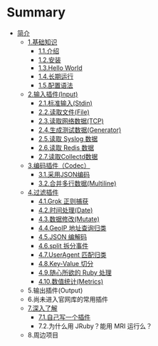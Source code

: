 # Summary

* [简介](README.md)
  * [1.基础知识](1ji-chu-zhi-shi.md)
    * [1.1.介绍](1ji-chu-zhi-shi/11jie-shao.md)
    * [1.2.安装](1ji-chu-zhi-shi/12an-zhuang.md)
    * [1.3.Hello World](1ji-chu-zhi-shi/13hello-world.md)
    * [1.4.长期运行](1ji-chu-zhi-shi/14chang-qi-yun-xing.md)
    * [1.5.配置语法](1ji-chu-zhi-shi/14chang-qi-yun-xing/15pei-zhi-yu-fa.md)
  * [2.输入插件\(Input\)](2shu-ru-cha-4ef628-input.md)
    * [2.1.标准输入\(Stdin\)](2shu-ru-cha-4ef628-input/21biao-zhun-shu-516528-stdin.md)
    * [2.2.读取文件\(File\)](2shu-ru-cha-4ef628-input/22du-qu-wen-4ef628-file.md)
    * [2.3.读取网络数据\(TCP\)](2shu-ru-cha-4ef628-input/23du-qu-wang-luo-shu-636e28-tcp.md)
    * [2.4.生成测试数据\(Generator\)](2shu-ru-cha-4ef628-input/24sheng-cheng-ce-shi-shu-636e28-generator.md)
    * [2.5.读取 Syslog 数据](2shu-ru-cha-4ef628-input/25du-qu-syslog-shu-ju.md)
    * [2.6.读取 Redis 数据](2shu-ru-cha-4ef628-input/26du-qu-redis-shu-ju.md)
    * [2.7.读取Collectd数据](2shu-ru-cha-4ef628-input/27du-qu-collectd-shu-ju.md)
  * [3.编码插件（Codec）](3bian-ma-cha-jian-ff08-codec.md)
    * [3.1.采用JSON编码](31cai-yong-json-bian-ma.md)
    * [3.2.合并多行数据\(Multiline\)](32he-bing-duo-xing-shu-636e28-multiline.md)
  * [4.过滤插件](4guo-lv-cha-jian.md)
    * [4.1.Grok 正则捕获](4guo-lv-cha-jian/41grok-zheng-ze-bu-huo.md)
    * [4.2.时间处理\(Date\)](4guo-lv-cha-jian/42shi-jian-chu-740628-date.md)
    * [4.3.数据修改\(Mutate\)](4guo-lv-cha-jian/43shu-ju-xiu-653928-mutate.md)
    * [4.4.GeoIP 地址查询归类](4guo-lv-cha-jian/44geoip-di-zhi-cha-xun-gui-lei.md)
    * [4.5.JSON 编解码](4guo-lv-cha-jian/45json-bian-jie-ma.md)
    * [4.6.split 拆分事件](4guo-lv-cha-jian/46split-chai-fen-shi-jian.md)
    * [4.7.UserAgent 匹配归类](4guo-lv-cha-jian/47useragent-pi-pei-gui-lei.md)
    * [4.8.Key-Value 切分](4guo-lv-cha-jian/48key-value-qie-fen.md)
    * [4.9.随心所欲的 Ruby 处理](4guo-lv-cha-jian/49sui-xin-suo-yu-de-ruby-chu-li.md)
    * [4.10.数值统计\(Metrics\)](4guo-lv-cha-jian/410shu-zhi-tong-8ba128-metrics.md)
  * 5.输出插件\(Output\)
  * 6.尚未进入官网库的常用插件
  * [7.深入了解](7shen-ru-le-jie.md)
    * [7.1.自己写一个插件](7shen-ru-le-jie/71zi-ji-xie-yi-ge-cha-jian.md)
    * 7.2.为什么用 JRuby？能用 MRI 运行么？
  * 8.周边项目

